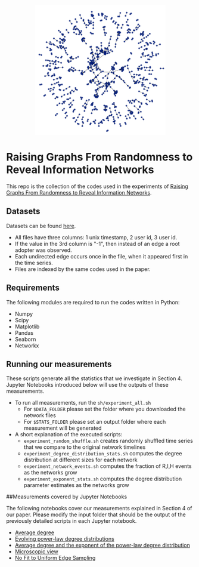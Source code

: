<p align="center"> <img src="https://raw.githubusercontent.com/WsdmSubmission28/networkgrowth/master/content/viz_oc.png" width="350"/> </p>


# Raising Graphs From Randomness to Reveal Information Networks

This repo is the collection of the codes used in the experiments of [Raising Graphs From Randomness to Reveal Information Networks](https://info.ilab.sztaki.hu/~rpalovics/edge-sampling-kdd-2016.pdf).

## Datasets

Datasets can be found [here](https://dms.sztaki.hu/en/letoltes/networkgrowth).
* All files have three columns: 1 unix timestamp, 2 user id, 3 user id.
* If the value in the 3rd column is "-1", then instead of an edge a root adopter was observed.
* Each undirected edge occurs once in the file, when it appeared first in the time series.
* Files are indexed by the same codes used in the paper.

## Requirements

The following modules are required to run the codes written in Python:
* Numpy
* Scipy
* Matplotlib
* Pandas
* Seaborn
* Networkx

## Running our measurements

These scripts generate all the statistics that we investigate in Section 4. Jupyter Notebooks introduced below will use the outputs of these measurements.
* To run all measurements, run the `sh/experiment_all.sh`
   * For `$DATA_FOLDER` please set the folder where you downloaded the network files
   * For `$STATS_FOLDER` please set an output folder where each measurement will be generated
* A short explanation of the executed scripts:
   * `experiment_random_shuffle.sh` creates randomly shuffled time series that we compare to the original network timelines
   * `experiment_degree_distribution_stats.sh` computes the degree distribution at different sizes for each network
   * `experiment_network_events.sh` computes the fraction of R,I,H events as the networks grow
   * `experiment_exponent_stats.sh` computes the degree distribution parameter estimates as the networks grow

##Measurements covered by Jupyter Notebooks

The following notebooks cover our measurements explained in Section 4 of our paper. Please modify the input folder that should be the output of the previously detailed scripts in each Jupyter notebook.

* [Average degree](https://github.com/rpalovics/networkgrowth/blob/master/notebooks/es_avgdeg.ipynb)
* [Evolving power-law degree distributions](https://github.com/rpalovics/networkgrowth/blob/master/notebooks/es_dist.ipynb)
* [Average degree and the exponent of the power-law degree distribution](https://github.com/rpalovics/networkgrowth/blob/master/notebooks/es_degdist.ipynb)
* [Microscopic view](https://github.com/rpalovics/networkgrowth/blob/master/notebooks/es_micro.ipynb)
* [No Fit to Uniform Edge Sampling](https://github.com/rpalovics/networkgrowth/blob/master/notebooks/es_random.ipynb)
